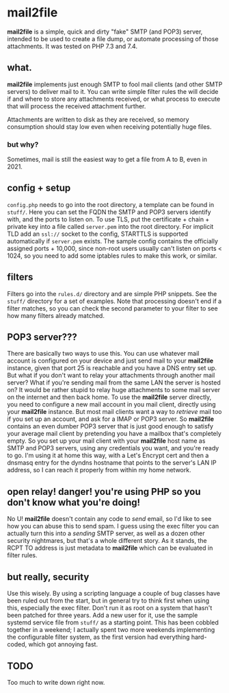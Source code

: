 # mail2file
**mail2file** is a simple, quick and dirty "fake" SMTP (and POP3) server, intended to be used to create a file dump, or automate processing of those attachments. It was tested on PHP 7.3 and 7.4.

## what.
**mail2file** implements just enough SMTP to fool mail clients (and other SMTP servers) to deliver mail to it. You can write simple filter rules the will decide if and where to store any attachments received, or what process to execute that will process the received attachment further.

Attachments are written to disk as they are received, so memory consumption should stay low even when receiving potentially huge files.

### but why?
Sometimes, mail is still the easiest way to get a file from A to B, even in 2021.

## config + setup
`config.php` needs to go into the root directory, a template can be found in `stuff/`. Here you can set the FQDN the SMTP and POP3 servers identify with, and the ports to listen on. To use TLS, put the certificate + chain + private key into a file called `server.pem` into the root directory. For implicit TLD add an `ssl://` socket to the config, STARTTLS is supported automatically if `server.pem` exists.
The sample config contains the officially assigned ports + 10,000, since non-root users usually can't listen on ports < 1024, so you need to add some iptables rules to make this work, or similar.

## filters
Filters go into the `rules.d/` directory and are simple PHP snippets. See the `stuff/` directory for a set of examples. Note that processing doesn't end if a filter matches, so you can check the second parameter to your filter to see how many filters already matched.

## POP3 server???
There are basically two ways to use this. You can use whatever mail account is configured on your device and just send mail to your **mail2file** instance, given that port 25 is reachable and you have a DNS entry set up. But what if you don't want to relay your attachments through another mail server? What if you're sending mail from the same LAN the server is hosted on? It would be rather stupid to relay huge attachments to some mail server on the internet and then back home. To use the **mail2file** server directly, you need to configure a new mail account in you mail client, directly using your **mail2file** instance. But most mail clients want a way to *retrieve* mail too if you set up an account, and ask for a IMAP or POP3 server. So **mail2file** contains an even dumber POP3 server that is just good enough to satisfy your average mail client by pretending you have a mailbox that's completely empty. So you set up your mail client with your **mail2file** host name as SMTP and POP3 servers, using any credentials you want, and you're ready to go.
I'm using it at home this way, with a Let's Encrypt cert and then a dnsmasq entry for the dyndns hostname that points to the server's LAN IP address, so I can reach it properly from within my home network.

## open relay! danger! you're using PHP so you don't know what you're doing!
No U! **mail2file** doesn't contain any code to *send* email, so I'd like to see how you can abuse this to send spam. I guess using the exec filter you can actually turn this into a *sending* SMTP server, as well as a dozen other security nightmares, but that's a whole different story. As it stands, the RCPT TO address is just metadata to **mail2file** which can be evaluated in filter rules.

## but really, security
Use this wisely. By using a scripting language a couple of bug classes have been ruled out from the start, but in general try to think first when using this, especially the exec filter. Don't run it as root on a system that hasn't been patched for three years.
Add a new user for it, use the sample systemd service file from `stuff/` as a starting point.
This has been cobbled together in a weekend; I actually spent two more weekends implementing the configurable filter system, as the first version had everything hard-coded, which got annoying fast.

## TODO
Too much to write down right now.
